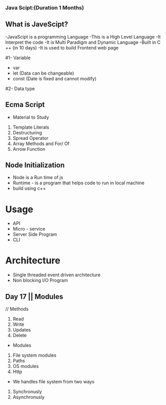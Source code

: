 ### Java Scipt:(Duration 1 Months)

## What is JaveScipt?
-JavaScipt is a programming Language
-This is a High Level Language
-It Interpret the code
-It is Multi Paradigm and Dynamic Language
-Built in C ++ (in 10 days)
-It is used to build Frontend web page

#1- Variable
- var
- let (Data can be changeable)
- const (Date is fixed and cannot modify)

#2- Data type


## Ecma Script  
- Material to Study
1. Template Literals
2. Destructuring
3. Spread Operator
4. Array Methods and For/ Of
5. Arrow Function








## Node Initialization 
- Node is a Run time of js
- Runtime - is a program that helps code to run in local machine
- build using c++

# Usage 
- API
- Micro - service
- Server Side Program
- CLI

# Architecture 
- Single threaded event driven architecture
- Non blocking I/O Program

## Day 17 || Modules
// Methods
1. Read
2. Write
3. Updates
4. Delete

- Modules 
1. File system modules
2. Paths
3. OS modules 
4. Http 

- We handles file system from two ways
1. Synchronusly
2. Asynchronusly


